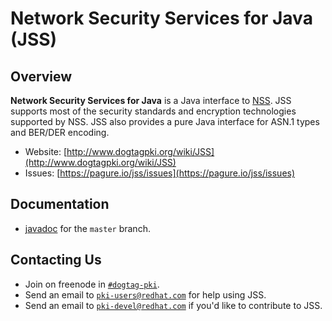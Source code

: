 Network Security Services for Java (JSS)
========================================

Overview
--------

**Network Security Services for Java** is a Java interface to [NSS](https://developer.mozilla.org/en-US/docs/Mozilla/Projects/NSS).
JSS supports most of the security standards and encryption technologies supported by NSS.
JSS also provides a pure Java interface for ASN.1 types and BER/DER encoding.

* Website: [http://www.dogtagpki.org/wiki/JSS](http://www.dogtagpki.org/wiki/JSS)
* Issues: [https://pagure.io/jss/issues](https://pagure.io/jss/issues)

Documentation
-------------

* [javadoc](javadoc/index.html) for the `master` branch.

Contacting Us
-------------

* Join on freenode in [`#dogtag-pki`](https://webchat.freenode.net/?channels=%23dogtag-pki).
* Send an email to [`pki-users@redhat.com`](mailto:pki-users@redhat.com) for help using JSS.
* Send an email to [`pki-devel@redhat.com`](mailto:pki-devel@redhat.com) if you'd like to contribute to JSS.
